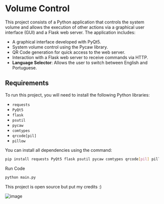 # Volume Control

This project consists of a Python application that controls the system volume and allows the execution of other actions via a graphical user interface (GUI) and a Flask web server. The application includes:

- A graphical interface developed with PyQt5.
- System volume control using the Pycaw library.
- QR Code generation for quick access to the web server.
- Interaction with a Flask web server to receive commands via HTTP.
- **Language Selector**: Allows the user to switch between English and Portuguese.

## Requirements

To run this project, you will need to install the following Python libraries:

- `requests`
- `PyQt5`
- `flask`
- `psutil`
- `pycaw`
- `comtypes`
- `qrcode[pil]`
- `pillow`

You can install all dependencies using the command:

```bash
pip install requests PyQt5 flask psutil pycaw comtypes qrcode[pil] pillow
```

Run Code
``` py
python main.py
```

This project is open source but put my credits :)


![image](https://github.com/allydevs0/SteamDeck-Deckally-/assets/170764753/c653fb1e-6c7a-4fd3-bae2-e721319af981)
